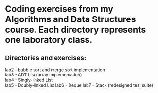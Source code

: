 # Coding exercises from my Algorithms and Data Structures course. Each directory represents one laboratory class.  
## Directories and exercises:
lab2 - bubble sort and merge sort implementation  
lab3 - ADT List (array implementation)  
lab4 - Singly-linked List  
lab5 - Doubly-linked List
lab6 - Deque
lab7 - Stack (redesigned test suite)